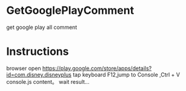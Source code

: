 # GetGooglePlayComment
get google play all comment
# Instructions
browser open https://play.google.com/store/apps/details?id=com.disney.disneyplus
tap keyboard F12,jump to Console ,Ctrl + V console.js content。
wait result...
 
